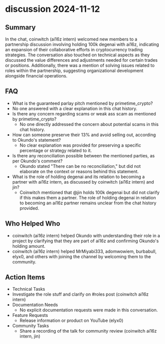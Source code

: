 # discussion 2024-11-12

## Summary

In the chat, coinwitch (ai16z intern) welcomed new members to a partnership discussion involving holding 100k degenai
with ai16z, indicating an expansion of their collaborative efforts in cryptocurrency trading strategies. The
conversation also touched on technical aspects as they discussed the value differences and adjustments needed for
certain trades or positions. Additionally, there was a mention of solving issues related to roles within the
partnership, suggesting organizational development alongside financial operations.

## FAQ

- What is the guaranteed parlay pitch mentioned by primetime_crypto?
- No one answered with a clear explanation in this chat history.
- Is there any concern regarding scams or weak ass scam as mentioned by primetime_crypto?
    - No one directly addressed the concern about potential scams in this chat history.
- How can someone preserve their 13% and avoid selling out, according to Okundo's statement?
    - No clear explanation was provided for preserving a specific percentage or strategy related to it.
- Is there any reconciliation possible between the mentioned parties, as per Okundo's comment?
    - Okundo stated "There can be no reconciliation," but did not elaborate on the context or reasons behind this
      statement.
- What is the role of holding degenai and its relation to becoming a partner with ai16z intern, as discussed by coinwitch (ai16z intern) and jin?
    - Coinwitch mentioned that @jin holds 100k degenai but did not clarify if this makes them a partner. The role of
      holding degenai in relation to becoming an ai16z partner remains unclear from the chat history provided.

## Who Helped Who

- coinwitch (ai16z intern) helped Okundo with understanding their role in a project by clarifying that they are part of
  ai16z and confirming Okundo's holding amount.
- coinwitch (ai16z intern) helped MrMiyabi333, adomwowiem, burbabull, elyx0, and others with joining the channel by welcoming them to the community.

## Action Items

- Technical Tasks
- Investigate the role stuff and clarify on #roles post (coinwitch ai16z intern)
- Documentation Needs
    - No explicit documentation requests were made in this conversation.
- Feature Requests
    - Release information or product on YouTube (elyx0)
- Community Tasks
    - Share a recording of the talk for community review (coinwitch ai16z intern, jin)
